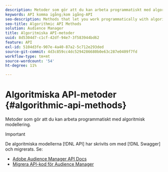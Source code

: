 ```yaml
---
description: Metoder som gör att du kan arbeta programmatiskt med algoritmisk modellering.
keywords: API komma igång;kom igång-API
seo-description: Methods that let you work programmatically with algorithmic modeling features.
seo-title: Algorithmic API Methods
solution: Audience Manager
title: Algoritmiska API-metoder
uuid: 8d5304d7-c1cf-42df-94e7-3f583944bd62
feature: API
exl-id: 5104d3fe-907e-4a40-87a2-5c712e293ded
source-git-commit: 4d3c859cc4dc5294286680b0e63c287e0409f7fd
workflow-type: tm+mt
source-wordcount: '54'
ht-degree: 11%

---
```


# Algoritmiska API-metoder {#algorithmic-api-methods}

Metoder som gör att du kan arbeta programmatiskt med algoritmisk modellering.

>[!IMPORTANT]
>
>De algoritmiska modellerna [!DNL API] har skrivits om med [!DNL Swagger] och migrerats. Se:
>
>* [Adobe Audience Manager API Docs](https://bank.demdex.com/portal/swagger/index.html)
>* [Migrera API-kod för Audience Manager](../../api/api-swagger-migration.md)

